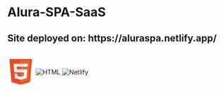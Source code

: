 # <h1>Alura-SPA-SaaS</h1>
<h2>Site deployed on: https://aluraspa.netlify.app/</h2>

<div style="display: inline_block"><br>
  <img align="center" alt="HTML" height="60" width="60" src="https://raw.githubusercontent.com/devicons/devicon/master/icons/html5/html5-original.svg">
  <img align="center" alt="HTML" height="60" width="60" src="https://cdn.jsdelivr.net/gh/devicons/devicon/icons/sass/sass-original.svg" />
  <img align="center" alt="Netlify" height="150" width="150" src="https://download.logo.wine/logo/Netlify/Netlify-Logo.wine.png" />
</div>
  
